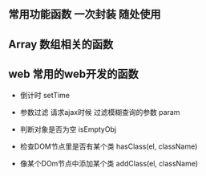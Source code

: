 ## 常用功能函数 一次封装 随处使用 



## Array 数组相关的函数

> 





## web 常用的web开发的函数

* 倒计时 setTime


* 参数过滤 请求ajax时候 过滤模糊查询的参数 param
* 判断对象是否为空 isEmptyObj 
* 检查DOM节点里是否有某个类 hasClass(el, className)
* 像某个DOm节点中添加某个类 addClass(el, className)









































